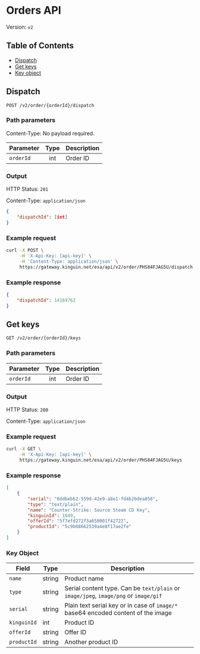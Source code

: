 # Orders API

Version: `v2`

## Table of Contents

- [Dispatch](#dispatch)
- [Get keys](#get-keys)
- [Key object](#key-object)


## Dispatch

`POST /v2/order/{orderId}/dispatch`

### Path parameters

Content-Type: No payload required.

Parameter | Type | Description
--------- | :-----: | -----------
`orderId` | int | Order ID

### Output

HTTP Status: `201`

Content-Type: `application/json`

```json
{
    "dispatchId": [int]
}
```

### Example request

```bash
curl -X POST \
     -H 'X-Api-Key: [api-key]' \
     -H 'Content-Type: application/json' \
     https://gateway.kinguin.net/esa/api/v2/order/PHS84FJAG5U/dispatch
```

### Example response

```json
{
    "dispatchId": 14169762
}
```



## Get keys

`GET /v2/order/{orderId}/keys`

### Path parameters

Parameter | Type | Description
--------- | :-----: | -----------
`orderId` | int | Order ID

### Output

HTTP Status: `200`

Content-Type: `application/json`

### Example request

```bash
curl -X GET \
     -H 'X-Api-Key: [api-key]' \
     https://gateway.kinguin.net/esa/api/v2/order/PHS84FJAG5U/keys
```

### Example response

```json
[
    {
        "serial": "0ddbebb2-559d-42e9-a8e1-fd4b2bdea858",
        "type": "text/plain",
        "name": "Counter-Strike: Source Steam CD Key",
        "kinguinId": 1949,
        "offerId": "5f7efd272f3a650001f42722",
        "productId": "5c9b68662539a4e8f17ae2fe"
    }
]
```

### Key Object

Field | Type | Description
--------- | ----- | --------
`name` | string | Product name
`type`| string | Serial content type. Can be `text/plain` or `image/jpeg`, `image/png` or `image/gif`
`serial` | string | Plain text serial key or in case of `image/*` base64 encoded content of the image
`kinguinId` | int | Product ID
`offerId` | string | Offer ID
`productId` | string | Another product ID
